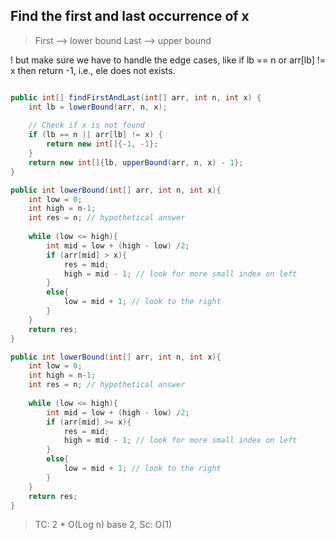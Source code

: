## Find the first and last occurrence of x

> First --> lower bound
> Last --> upper bound 

! but make sure we have to handle the edge cases, like if lb == n or arr[lb] != x then return -1, i.e., ele does not exists.

```java

public int[] findFirstAndLast(int[] arr, int n, int x) {
    int lb = lowerBound(arr, n, x);
    
    // Check if x is not found
    if (lb == n || arr[lb] != x) {
        return new int[]{-1, -1};
    }
    return new int[]{lb, upperBound(arr, n, x) - 1};
}

public int lowerBound(int[] arr, int n, int x){
	int low = 0;
	int high = n-1;
	int res = n; // hypothetical answer
	
	while (low <= high){
		int mid = low + (high - low) /2;
		if (arr[mid] > x){
			res = mid;
			high = mid - 1; // look for more small index on left
		}
		else{
			low = mid + 1; // look to the right
		}
	}
	return res;
}

public int lowerBound(int[] arr, int n, int x){
	int low = 0;
	int high = n-1;
	int res = n; // hypothetical answer
	
	while (low <= high){
		int mid = low + (high - low) /2;
		if (arr[mid] >= x){
			res = mid;
			high = mid - 1; // look for more small index on left
		}
		else{
			low = mid + 1; // look to the right
		}
	}
	return res;
}
```



> TC: 2 * O(Log n) base 2,
> Sc: O(1)
